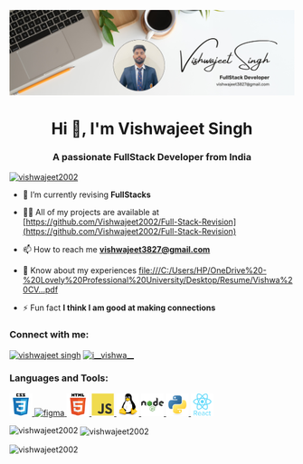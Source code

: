 ![logo](https://github.com/Vishwajeet2002/Vishwajeet2002/blob/main/White%20Minimalist%20Profile%20LinkedIn%20Banner.png)
<h1 align="center">Hi 👋, I'm Vishwajeet Singh</h1>
<h3 align="center">A passionate FullStack Developer from India</h3>

<p align="left"> <a href="https://github.com/ryo-ma/github-profile-trophy"><img src="https://github-profile-trophy.vercel.app/?username=vishwajeet2002" alt="vishwajeet2002" /></a> </p>

- 🌱 I’m currently revising **FullStacks**

- 👨‍💻 All of my projects are available at [https://github.com/Vishwajeet2002/Full-Stack-Revision](https://github.com/Vishwajeet2002/Full-Stack-Revision)

- 📫 How to reach me **vishwajeet3827@gmail.com**

- 📄 Know about my experiences [file:///C:/Users/HP/OneDrive%20-%20Lovely%20Professional%20University/Desktop/Resume/Vishwa%20CV...pdf](file:///C:/Users/HP/OneDrive%20-%20Lovely%20Professional%20University/Desktop/Resume/Vishwa%20CV...pdf)

- ⚡ Fun fact **I think I am good at making connections**

<h3 align="left">Connect with me:</h3>
<p align="left">
<a href="https://linkedin.com/in/vishwajeet singh" target="blank"><img align="center" src="https://raw.githubusercontent.com/rahuldkjain/github-profile-readme-generator/master/src/images/icons/Social/linked-in-alt.svg" alt="vishwajeet singh" height="30" width="40" /></a>
<a href="https://instagram.com/i__vishwa__" target="blank"><img align="center" src="https://raw.githubusercontent.com/rahuldkjain/github-profile-readme-generator/master/src/images/icons/Social/instagram.svg" alt="i__vishwa__" height="30" width="40" /></a>
</p>

<h3 align="left">Languages and Tools:</h3>
<p align="left"> <a href="https://www.w3schools.com/css/" target="_blank" rel="noreferrer"> <img src="https://raw.githubusercontent.com/devicons/devicon/master/icons/css3/css3-original-wordmark.svg" alt="css3" width="40" height="40"/> </a> <a href="https://www.figma.com/" target="_blank" rel="noreferrer"> <img src="https://www.vectorlogo.zone/logos/figma/figma-icon.svg" alt="figma" width="40" height="40"/> </a> <a href="https://www.w3.org/html/" target="_blank" rel="noreferrer"> <img src="https://raw.githubusercontent.com/devicons/devicon/master/icons/html5/html5-original-wordmark.svg" alt="html5" width="40" height="40"/> </a> <a href="https://developer.mozilla.org/en-US/docs/Web/JavaScript" target="_blank" rel="noreferrer"> <img src="https://raw.githubusercontent.com/devicons/devicon/master/icons/javascript/javascript-original.svg" alt="javascript" width="40" height="40"/> </a> <a href="https://www.linux.org/" target="_blank" rel="noreferrer"> <img src="https://raw.githubusercontent.com/devicons/devicon/master/icons/linux/linux-original.svg" alt="linux" width="40" height="40"/> </a> <a href="https://nodejs.org" target="_blank" rel="noreferrer"> <img src="https://raw.githubusercontent.com/devicons/devicon/master/icons/nodejs/nodejs-original-wordmark.svg" alt="nodejs" width="40" height="40"/> </a> <a href="https://www.python.org" target="_blank" rel="noreferrer"> <img src="https://raw.githubusercontent.com/devicons/devicon/master/icons/python/python-original.svg" alt="python" width="40" height="40"/> </a> <a href="https://reactjs.org/" target="_blank" rel="noreferrer"> <img src="https://raw.githubusercontent.com/devicons/devicon/master/icons/react/react-original-wordmark.svg" alt="react" width="40" height="40"/> </a> </p>

<p><img align="left" src="https://github-readme-stats.vercel.app/api/top-langs?username=vishwajeet2002&show_icons=true&locale=en&layout=compact" alt="vishwajeet2002" /></p>

<p>&nbsp;<img align="center" src="https://github-readme-stats.vercel.app/api?username=vishwajeet2002&show_icons=true&locale=en" alt="vishwajeet2002" /></p>

<p><img align="center" src="https://github-readme-streak-stats.herokuapp.com/?user=vishwajeet2002&" alt="vishwajeet2002" /></p>
